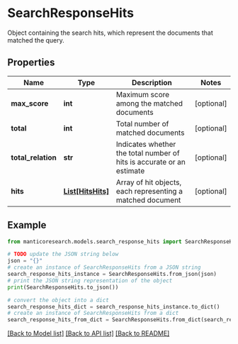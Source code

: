 # SearchResponseHits

Object containing the search hits, which represent the documents that matched the query.

## Properties

Name | Type | Description | Notes
------------ | ------------- | ------------- | -------------
**max_score** | **int** | Maximum score among the matched documents | [optional] 
**total** | **int** | Total number of matched documents | [optional] 
**total_relation** | **str** | Indicates whether the total number of hits is accurate or an estimate | [optional] 
**hits** | [**List[HitsHits]**](HitsHits.md) | Array of hit objects, each representing a matched document | [optional] 

## Example

```python
from manticoresearch.models.search_response_hits import SearchResponseHits

# TODO update the JSON string below
json = "{}"
# create an instance of SearchResponseHits from a JSON string
search_response_hits_instance = SearchResponseHits.from_json(json)
# print the JSON string representation of the object
print(SearchResponseHits.to_json())

# convert the object into a dict
search_response_hits_dict = search_response_hits_instance.to_dict()
# create an instance of SearchResponseHits from a dict
search_response_hits_from_dict = SearchResponseHits.from_dict(search_response_hits_dict)
```
[[Back to Model list]](../README.md#documentation-for-models) [[Back to API list]](../README.md#documentation-for-api-endpoints) [[Back to README]](../README.md)


